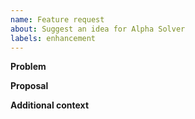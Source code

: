 ```yaml
---
name: Feature request
about: Suggest an idea for Alpha Solver
labels: enhancement
---
```


**Problem**

**Proposal**

**Additional context**

